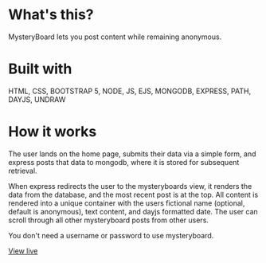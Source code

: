 # What's this?

MysteryBoard lets you post content while remaining anonymous.

# Built with

HTML, CSS, BOOTSTRAP 5, NODE, JS, EJS, MONGODB, EXPRESS, PATH, DAYJS, UNDRAW

# How it works

The user lands on the home page, submits their data via a simple form, and express posts that data to mongodb, where it is stored for subsequent retrieval.

When express redirects the user to the mysteryboards view, it renders the data from the database, and the most recent post is at the top. All content is rendered into a unique container with the users fictional name (optional, default is anonymous), text content, and dayjs formatted date. The user can scroll through all other mysteryboard posts from other users.

You don't need a username or password to use mysteryboard.

[View live](https://mysteryboard.netlify.app/)
